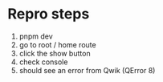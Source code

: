 # Repro steps

1. pnpm dev
2. go to root / home route
3. click the show button
4. check console
5. should see an error from Qwik (QError 8)
